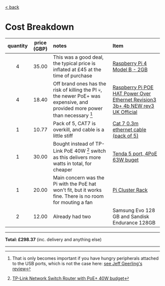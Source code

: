 [< back](/README.md)
# Cost Breakdown

| quantity | price (GBP) | notes                                                                                                                                       | Item
| :------: | :---------: | :--                                                                                                                                         | :--
| 4        | 35.00       | This was a good deal, the typical price is inflated at £45 at the time of purchase                                                          | [Raspberry Pi 4 Model B - 2GB](https://www.ebay.co.uk/itm/404593051397?hash=item5e33a00705:g:HDIAAOSw-o9lQ6lb&amdata=enc%3AAQAIAAAAwHEosaBESy1JFxpl6PKudeJkcvaXN9vvMQMM%2BeJbMpz8Z%2BQ%2F6XclW16pArmxERKuTTImPDmMrBI7bfetDYy%2Fzr5s53CwR3tnMmyOsVZBURaW1UGHDkUMJJ3P8FzDG6jkHH6hrdZkKEACnJfCJGTC3XFLv1oyiLi%2FbJcYpa4P7h0G34NY%2FQcd%2FgzvtSk4RtIxjfmaCQT%2B1NnsZCHAmmlaTvbwf6hRYff8xGZNlRKj%2BgyqPHgOqnQvjvVWZUNAgEm55w%3D%3D%7Ctkp%3ABk9SR9aLh52AYw)
| 4        | 18.40       | Off brand ones has the risk of killing the PI :skull:, the newer PoE+ was expensive, and provided more power than necessary [^peo-hat-note] | [Raspberry Pi POE HAT Power Over Ethernet Revision3 3b+ 4b NEW rev3 UK Official](https://www.ebay.co.uk/itm/404458855152?hash=item5e2ba05af0%3Ag%3AGSkAAOSwlhtj57vd&amdata=enc%3AAQAIAAAA4NFRpjRWUSkAUGxXcuIhZlbSB8P1N3V7x5QS6bdriL0YHpY7H0rgtlLiEl9n1ycQomx0zlCWGOwvnJiqHHlG6c8kqDApLxM1UV4dkBy3cJmHN0TTT5ikASKMzRz5yl1q7E%2B6jEXClfHiPgyQkwftIF2cUOy7YpL22eN8rDqFF55iADHlnbvwVVVCb4gMfGPzqhckCQdGh%2FVS9gIrPeyzvjq8i2pTH%2BFMNX9WO4sidBXcAdItAR76v3IuOP19oyuyvwkdYFxWE1t4VAfTS2X4%2BWsPSIC3bDQajvjLozQYxhQ1%7Ctkp%3ABk9SR7bTsq-AYw&LH_BIN=1)
| 1        | 10.77       | Pack of 5, CAT7 is overkill, and cable is a little stiff                                                                                    | [Cat 7 0.3m ethernet cable (pack of 5)](https://www.amazon.co.uk/gp/product/B07ZTR8HHH/ref=ox_sc_act_title_3?smid=A3P5ROKL5A1OLE&psc=1)
| 1        | 30.00       | Bought instead of TP-Link PoE 40W [^tp-link-switch] switch as this delivers more watts in total, for cheaper                                | [Tenda 5 port, 4PoE 63W buget](https://www.amazon.co.uk/Tenda-Desktop-Overload-Protection-TEG1105P-4-63W-TEG1105P-4-63W-UK/dp/B09CYBMK51/ref=psdc_430573031_t1_B08D9G7WPN?th=1)
| 1        | 20.00       | Main concern was the Pi with the PoE hat won't fit, but it works fine. There is no room for mouting a fan                                   | [Pi Cluster Rack](https://www.amazon.co.uk/GeeekPi-Raspberry-Cluster-Heatsink-Stackable/dp/B07Z4GRQGH/ref=mp_s_a_1_17?crid=3DNY462ZTWU7W&keywords=raspberry%2Bpi%2Bshelf%2Brack&qid=1700837729&sprefix=raspberry%2Bpi%2Bshelfrack%2Caps%2C90&sr=8-17&th=1&psc=1)
| 2        | 12.00       | Already had two                                                                                                                             | Samsung Evo 128 GB and Sandisk Endurance 128GB

<hr>

__Total: £298.37__ (inc. delivery and anything else)

<hr>

[^tp-link-switch]: [TP-Link Network Switch Router with PoE+ 40W budget](https://www.amazon.co.uk/TP-Link-Switch-Gigabit-Surveillance-TL-SG1005LP/dp/B08D9G7WPN/ref=mp_s_a_1_3?crid=15MFIC8Q9809A&keywords=network+switch+poe&qid=1700842288&sprefix=network+switch+poe%2Caps%2C122&sr=8-3)
[^peo-hat-note]: That is only becomes important if you have hungry peripherals attached to the USB ports, which is not the case here:  [see Jeff Geerling's review](https://www.jeffgeerling.com/blog/2021/review-raspberry-pis-poe-hat-june-2021)
